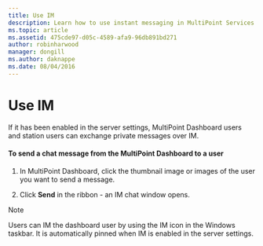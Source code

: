 ```yaml
---
title: Use IM
description: Learn how to use instant messaging in MultiPoint Services
ms.topic: article
ms.assetid: 475cde97-d05c-4589-afa9-96db891bd271
author: robinharwood
manager: dongill
ms.author: daknappe
ms.date: 08/04/2016
---
```

# Use IM
If it has been enabled in the server settings, MultiPoint Dashboard users and station users can exchange private messages over IM.

#### To send a chat message from the MultiPoint Dashboard to a user

1.  In MultiPoint Dashboard, click the thumbnail image or images of the user you want to send a message.

2.  Click **Send** in the ribbon - an IM chat window opens.

> [!NOTE]
> Users can IM the dashboard user by using the IM icon in the Windows taskbar. It is automatically pinned when IM is enabled in the server settings.
